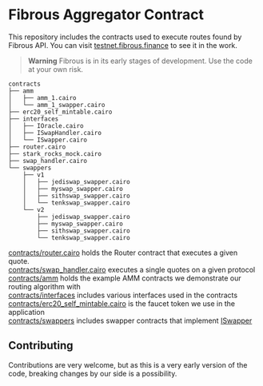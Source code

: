 # Fibrous Aggregator Contract
This repository includes the contracts used to execute routes found by Fibrous
API. You can visit [testnet.fibrous.finance](https://testnet.fibrous.finance)
to see it in the work.

> **Warning**
> Fibrous is in its early stages of development. Use the code at your own risk.

```
contracts
├── amm
│   ├── amm_1.cairo
│   └── amm_1_swapper.cairo
├── erc20_self_mintable.cairo
├── interfaces
│   ├── IOracle.cairo
│   ├── ISwapHandler.cairo
│   └── ISwapper.cairo
├── router.cairo
├── stark_rocks_mock.cairo
├── swap_handler.cairo
└── swappers
    ├── v1
    │   ├── jediswap_swapper.cairo
    │   ├── myswap_swapper.cairo
    │   ├── sithswap_swapper.cairo
    │   └── tenkswap_swapper.cairo
    └── v2
        ├── jediswap_swapper.cairo
        ├── myswap_swapper.cairo
        ├── sithswap_swapper.cairo
        └── tenkswap_swapper.cairo
```

[contracts/router.cairo](./contracts/router.cairo) holds the Router contract
that executes a given quote.
<br>
[contracts/swap_handler.cairo](./contracts/swap_handler.cairo) executes a single
quotes on a given protocol
<br>
[contracts/amm](./contracts/amm) holds the example AMM contracts we demonstrate
our routing algorithm with
<br>
[contracts/interfaces](./contracts/interfaces) includes various interfaces used
in the contracts
<br>
[contracts/erc20_self_mintable.cairo](contracts/erc20_self_mintable.cairo)
is the faucet token we use in the application
<br>
[contracts/swappers](contracts/swappers/) includes swapper contracts that implement
[ISwapper](contracts/interfaces/ISwapper.cairo)

## Contributing

Contributions are very welcome, but as this is a very early version of the code, 
breaking changes by our side is a possibility.
